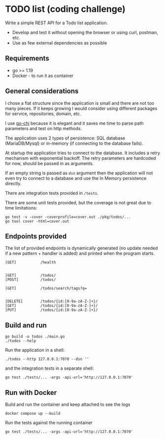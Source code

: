 # TODO list (coding challenge)

Write a simple REST API for a Todo list application. 

- Develop and test it without opening the browser or using curl, postman, etc.
- Use as few external dependencies as possible

## Requirements

- go >= 1.19
- Docker - to run it as container

## General considerations

I chose a flat structure since the application is small and there are not too many pieces. If it keeps growing I would consider using different packages for service, repositories, domain, etc.

I use [go-chi](https://github.com/go-chi/chi) because it is elegant and it saves me time to parse path parameters and test on http methods. 

The application uses 2 types of persistence: SQL database (MariaDB/Mysql) or in-memory (if connecting to the database fails).

At startup the application tries to connect to the database. It includes a retry mechanism with exponential backoff. The retry parameters are hardcoded for now, should be passed in as arguments.

If an empty string is passed as `dsn` argument then the application will not even try to connect to a database and use the In Memory persistence directly.

There are integration tests provided in `/tests`.

There are some unit tests provided, but the coverage is not great due to time limitations:

```shell
go test -v -cover -coverprofile=cover.out ./pkg/todos/...
go tool cover -html=cover.out
```

## Endpoints provided

The list of provided endpoints is dynamically generated (no update needed if a new pattern + handler is added) and printed when the program starts.

```
[GET]           /health


[GET]           /todos/
[POST]          /todos/

[GET]           /todos/search/tags?q=


[DELETE]        /todos/{id:[0-9a-zA-Z-]+}/
[GET]           /todos/{id:[0-9a-zA-Z-]+}/
[PUT]           /todos/{id:[0-9a-zA-Z-]+}/
```


## Build and run

```shell
go build -o todos ./main.go
./todos --help
```

Run the application in a shell:

```shell
./todos --http 127.0.0.1:7070 --dsn ''
```

and the integration tests in a separate shell:

```shell
go test ./tests/... -args -api-url='http://127.0.0.1:7070'
```

## Run with Docker

Build and run the container and keep attached to see the logs

```shell
docker compose up --build
```

Run the tests against the running container

```shell
go test ./tests/... -args -api-url='http://127.0.0.1:7070'
```

